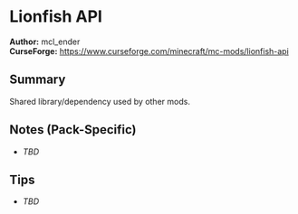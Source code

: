 # Lionfish API

**Author:** mcl_ender  
**CurseForge:** https://www.curseforge.com/minecraft/mc-mods/lionfish-api

## Summary
Shared library/dependency used by other mods.

## Notes (Pack-Specific)
- _TBD_

## Tips
- _TBD_

